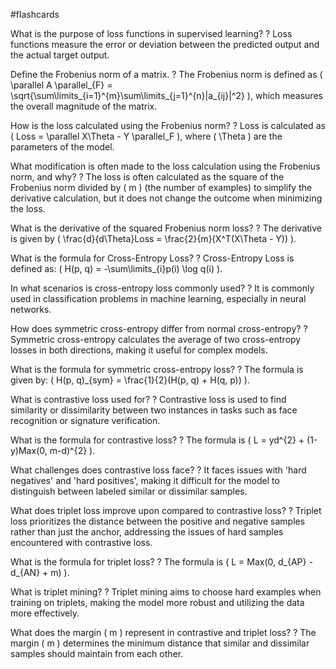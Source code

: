 #flashcards

What is the purpose of loss functions in supervised learning?
?
Loss functions measure the error or deviation between the predicted output and the actual target output.

Define the Frobenius norm of a matrix.
?
The Frobenius norm is defined as \( \parallel A \parallel_{F} = \sqrt{\sum\limits_{i=1}^{m}\sum\limits_{j=1}^{n}|a_{ij}|^2} \), which measures the overall magnitude of the matrix.

How is the loss calculated using the Frobenius norm?
?
Loss is calculated as \( Loss = \parallel X\Theta - Y \parallel_F \), where \( \Theta \) are the parameters of the model.

What modification is often made to the loss calculation using the Frobenius norm, and why?
?
The loss is often calculated as the square of the Frobenius norm divided by \( m \) (the number of examples) to simplify the derivative calculation, but it does not change the outcome when minimizing the loss.

What is the derivative of the squared Frobenius norm loss?
?
The derivative is given by \( \frac{d}{d\Theta}Loss = \frac{2}{m}(X^T(X\Theta - Y)) \).

What is the formula for Cross-Entropy Loss?
?
Cross-Entropy Loss is defined as: \( H(p, q) = -\sum\limits_{i}p(i) \log q(i) \).

In what scenarios is cross-entropy loss commonly used?
?
It is commonly used in classification problems in machine learning, especially in neural networks.

How does symmetric cross-entropy differ from normal cross-entropy?
?
Symmetric cross-entropy calculates the average of two cross-entropy losses in both directions, making it useful for complex models.

What is the formula for symmetric cross-entropy loss?
?
The formula is given by: \( H(p, q)_{sym} = \frac{1}{2}(H(p, q) + H(q, p)) \).

What is contrastive loss used for?
?
Contrastive loss is used to find similarity or dissimilarity between two instances in tasks such as face recognition or signature verification.

What is the formula for contrastive loss?
?
The formula is \( L = yd^{2} + (1-y)Max(0, m-d)^{2} \).

What challenges does contrastive loss face?
?
It faces issues with 'hard negatives' and 'hard positives', making it difficult for the model to distinguish between labeled similar or dissimilar samples.

What does triplet loss improve upon compared to contrastive loss?
?
Triplet loss prioritizes the distance between the positive and negative samples rather than just the anchor, addressing the issues of hard samples encountered with contrastive loss.

What is the formula for triplet loss?
?
The formula is \( L = Max(0, d_{AP} - d_{AN} + m) \).

What is triplet mining?
?
Triplet mining aims to choose hard examples when training on triplets, making the model more robust and utilizing the data more effectively.

What does the margin \( m \) represent in contrastive and triplet loss?
?
The margin \( m \) determines the minimum distance that similar and dissimilar samples should maintain from each other.

